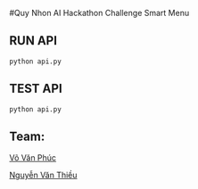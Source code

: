 #Quy Nhon AI Hackathon Challenge Smart Menu

## RUN API
```
python api.py
```

## TEST API

```
python api.py
```

## Team:
   [Võ Văn Phúc](https://github.com/vovanphuc)

   [Nguyễn Văn Thiều](https://github.com/theluckygod)